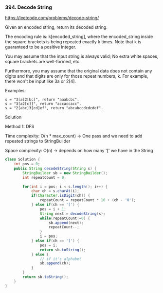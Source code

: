 ### 394. Decode String

https://leetcode.com/problems/decode-string/

Given an encoded string, return its decoded string.

The encoding rule is: k[encoded_string], where the encoded_string inside the square brackets is being repeated exactly k times. Note that k is guaranteed to be a positive integer.

You may assume that the input string is always valid; No extra white spaces, square brackets are well-formed, etc.

Furthermore, you may assume that the original data does not contain any digits and that digits are only for those repeat numbers, k. For example, there won't be input like 3a or 2[4].

Examples:
```
s = "3[a]2[bc]", return "aaabcbc".
s = "3[a2[c]]", return "accaccacc".
s = "2[abc]3[cd]ef", return "abcabccdcdcdef".
```

Solution

Method 1: DFS

Time complexity: O(n * max_count) -> One pass and we need to add repeated strings to StringBuilder

Space complexity: O(n) -> depends on how many '[' we have in the String

```java
class Solution {
    int pos = 0;
    public String decodeString(String s) {
        StringBuilder sb = new StringBuilder();
        int repeatCount = 0;
        
        for(int i = pos; i < s.length(); i++) {
            char ch = s.charAt(i);
            if(Character.isDigit(ch)) {
                repeatCount = repeatCount * 10 + (ch - '0');
            } else if(ch == '[') {
                pos = i + 1;
                String next = decodeString(s);
                while(repeatCount!=0) {
                    sb.append(next);
                    repeatCount--;
                }
                i = pos;
            } else if(ch == ']') {
                pos = i;
                return sb.toString();
            } else {
                // if it's alphabet
                sb.append(ch);
            }
        }
        return sb.toString();
    }
}
```